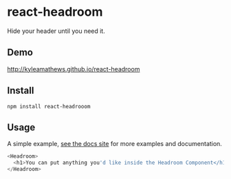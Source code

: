 # react-headroom
Hide your header until you need it.

## Demo
http://kyleamathews.github.io/react-headroom

## Install
`npm install react-headrooom`

## Usage
A simple example, [see the docs site](http://kyleamathews.github.io/react-headroom/)
for more examples and documentation.

```javascript
<Headroom>
  <h1>You can put anything you'd like inside the Headroom Component</h1>
</Headroom>
```
